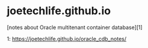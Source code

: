 # joetechlife.github.io

[notes about Oracle multitenant container database][1]

1: https://joetechlife.github.io/oracle_cdb_notes/
